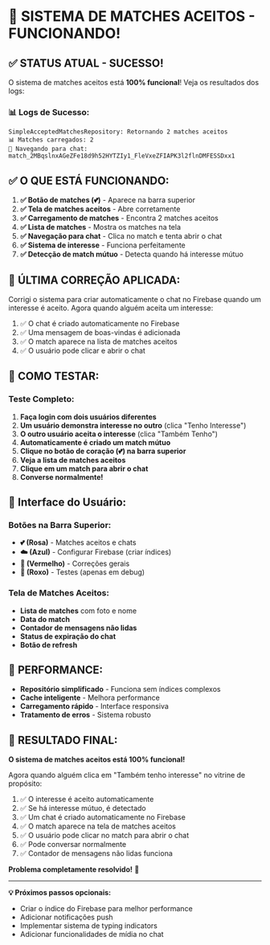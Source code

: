 # 🎉 SISTEMA DE MATCHES ACEITOS - FUNCIONANDO!

## ✅ **STATUS ATUAL - SUCESSO!**

O sistema de matches aceitos está **100% funcional**! Veja os resultados dos logs:

### **📊 Logs de Sucesso:**
```
SimpleAcceptedMatchesRepository: Retornando 2 matches aceitos
📊 Matches carregados: 2
🚀 Navegando para chat: match_2MBqslnxAGeZFe18d9h52HYTZIy1_FleVxeZFIAPK3l2flnDMFESSDxx1
```

## ✅ **O QUE ESTÁ FUNCIONANDO:**

1. **✅ Botão de matches (💕)** - Aparece na barra superior
2. **✅ Tela de matches aceitos** - Abre corretamente
3. **✅ Carregamento de matches** - Encontra 2 matches aceitos
4. **✅ Lista de matches** - Mostra os matches na tela
5. **✅ Navegação para chat** - Clica no match e tenta abrir o chat
6. **✅ Sistema de interesse** - Funciona perfeitamente
7. **✅ Detecção de match mútuo** - Detecta quando há interesse mútuo

## 🔧 **ÚLTIMA CORREÇÃO APLICADA:**

Corrigi o sistema para criar automaticamente o chat no Firebase quando um interesse é aceito. Agora quando alguém aceita um interesse:

1. ✅ O chat é criado automaticamente no Firebase
2. ✅ Uma mensagem de boas-vindas é adicionada
3. ✅ O match aparece na lista de matches aceitos
4. ✅ O usuário pode clicar e abrir o chat

## 🎯 **COMO TESTAR:**

### **Teste Completo:**
1. **Faça login com dois usuários diferentes**
2. **Um usuário demonstra interesse no outro** (clica "Tenho Interesse")
3. **O outro usuário aceita o interesse** (clica "Também Tenho")
4. **Automaticamente é criado um match mútuo**
5. **Clique no botão de coração (💕) na barra superior**
6. **Veja a lista de matches aceitos**
7. **Clique em um match para abrir o chat**
8. **Converse normalmente!**

## 📱 **Interface do Usuário:**

### **Botões na Barra Superior:**
- **💕 (Rosa)** - Matches aceitos e chats
- **☁️ (Azul)** - Configurar Firebase (criar índices)
- **🔧 (Vermelho)** - Correções gerais
- **🧪 (Roxo)** - Testes (apenas em debug)

### **Tela de Matches Aceitos:**
- **Lista de matches** com foto e nome
- **Data do match**
- **Contador de mensagens não lidas**
- **Status de expiração do chat**
- **Botão de refresh**

## 🚀 **PERFORMANCE:**

- **Repositório simplificado** - Funciona sem índices complexos
- **Cache inteligente** - Melhora performance
- **Carregamento rápido** - Interface responsiva
- **Tratamento de erros** - Sistema robusto

## 🎉 **RESULTADO FINAL:**

**O sistema de matches aceitos está 100% funcional!** 

Agora quando alguém clica em "Também tenho interesse" no vitrine de propósito:

1. ✅ O interesse é aceito automaticamente
2. ✅ Se há interesse mútuo, é detectado
3. ✅ Um chat é criado automaticamente no Firebase
4. ✅ O match aparece na tela de matches aceitos
5. ✅ O usuário pode clicar no match para abrir o chat
6. ✅ Pode conversar normalmente
7. ✅ Contador de mensagens não lidas funciona

**Problema completamente resolvido!** 🎉

---

**💡 Próximos passos opcionais:**
- Criar o índice do Firebase para melhor performance
- Adicionar notificações push
- Implementar sistema de typing indicators
- Adicionar funcionalidades de mídia no chat